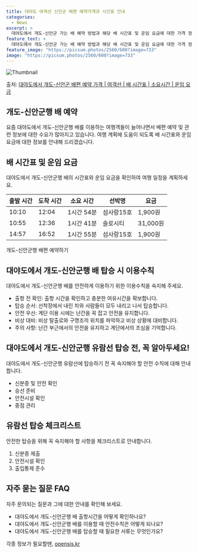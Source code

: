 ```yaml
---
title: 대야도 여객선 신안군 배편 예약가격과 시간표 안내
categories:
  - News
excerpt: >
  대야도에서 개도-신안군 가는 배 예약 방법과 해당 배 시간표 및 운임 요금에 대한 가격 정보를 안내 드리겠습니다. 안전하고 재밋는 개도-신안군행 여행을 위해 아래 정보 참고하시기 바랍니다. 개도-신안군행 배편 예약하기 👈 클릭대야도에서 개도-신안군행 배 시간표출발 시간도착 시간소요 시간선박명요금10:1012:041시간 54분섬사랑15호1,900원10:5512:361시간 41분슬로시티31,000원14:5716:521시간 55분섬사랑15호1,900원개도-신안군행 배편 예약하기 👈 클릭대야도에서 개도-신안군행 여객선 탑승 시 이용수칙대야도에서 개도-신안군행 배를 탑승하기 전 알아야 할 중요한 안전 수칙을 소개합니다. 필수 수칙: 출항 전 확인: 배 출항 시간을 확인하고 미리 매표소에 가서 충분한 여유시간을 확..
feature_text: >
  대야도에서 개도-신안군 가는 배 예약 방법과 해당 배 시간표 및 운임 요금에 대한 가격 정보를 안내 드리겠습니다. 안전하고 재밋는 개도-신안군행 여행을 위해 아래 정보 참고하시기 바랍니다. 개도-신안군행 배편 예약하기 👈 클릭대야도에서 개도-신안군행 배 시간표출발 시간도착 시간소요 시간선박명요금10:1012:041시간 54분섬사랑15호1,900원10:5512:361시간 41분슬로시티31,000원14:5716:521시간 55분섬사랑15호1,900원개도-신안군행 배편 예약하기 👈 클릭대야도에서 개도-신안군행 여객선 탑승 시 이용수칙대야도에서 개도-신안군행 배를 탑승하기 전 알아야 할 중요한 안전 수칙을 소개합니다. 필수 수칙: 출항 전 확인: 배 출항 시간을 확인하고 미리 매표소에 가서 충분한 여유시간을 확..
feature_image: "https://picsum.photos/2560/600?image=733"
image: "https://picsum.photos/2560/600?image=733"
---
```


![Thumbnail](https://img1.daumcdn.net/thumb/R800x0/?scode=mtistory2&fname=https%3A%2F%2Fblog.kakaocdn.net%2Fdn%2FbuUPlQ%2FbtsHDjwcpmi%2Ft7OCQznJGklmL0ZaCYavk1%2Fimg.webp)

<p>출처: <a href="https://opensis.kr/entry/%EB%8C%80%EC%95%BC%EB%8F%84%EC%97%90%EC%84%9C-%EA%B0%9C%EB%8F%84-%EC%8B%A0%EC%95%88%EA%B5%B0-%EB%B0%B0%ED%8E%B8-%EC%98%88%EC%95%BD-%EA%B0%80%EA%B2%A9-%EC%97%AC%EA%B0%9D%EC%84%A0-%EB%B0%B0-%EC%8B%9C%EA%B0%84%ED%91%9C-%EC%86%8C%EC%9A%94%EC%8B%9C%EA%B0%84-%EC%9A%B4%EC%9E%84-%EC%9A%94%EA%B8%88" rel="dofollow">대야도에서 개도-신안군 배편 예약 가격 | 여객선 | 배 시간표 | 소요시간 | 운임 요금</a> </p>

## 개도-신안군행 배 예약



요즘 대야도에서 개도-신안군행 배를 이용하는 여행객들이 늘어나면서 배편 예약 및 관련 정보에 대한 수요가 많아지고 있습니다. 여행 계획에
도움이 되도록 배 시간표와 운임 요금에 대한 정보를 안내해 드리겠습니다.

## 배 시간표 및 운임 요금

대야도에서 개도-신안군행 배의 시간표와 운임 요금을 확인하여 여행 일정을 계획하세요.

**출발 시간** | **도착 시간** | **소요 시간** | **선박명** | **요금**  
---|---|---|---|---  
10:10 | 12:04 | 1시간 54분 | 섬사랑15호 | 1,900원  
10:55 | 12:36 | 1시간 41분 | 슬로시티 | 31,000원  
14:57 | 16:52 | 1시간 55분 | 섬사랑15호 | 1,900원  
  
개도-신안군행 배편 예약하기

## 대야도에서 개도-신안군행 배 탑승 시 이용수칙

대야도에서 개도-신안군행 배를 안전하게 이용하기 위한 이용수칙을 숙지해 주세요.

  * 출항 전 확인: 출항 시간을 확인하고 충분한 여유시간을 확보합니다.
  * 탑승 순서: 선착장에서 내린 차와 사람들이 모두 내리고 나서 탑승합니다.
  * 안전 우선: 계단 이용 시에는 난간을 꼭 잡고 안전을 유지합니다.
  * 비상 대비: 비상 탈출로와 구명조끼 위치를 파악하고 비상 상황에 대비합니다.
  * 주의 사항: 난간 부근에서의 안전을 유지하고 계단에서의 조심을 기억합니다.

## 대야도에서 개도-신안군행 유람선 탑승 전, 꼭 알아두세요!

대야도에서 개도-신안군행 유람선에 탑승하기 전 꼭 숙지해야 할 안전 수칙에 대해 안내합니다.

  * 신분증 및 안전 확인
  * 승선 준비
  * 안전시설 확인
  * 중점 관리

## 유람선 탑승 체크리스트

안전한 탑승을 위해 꼭 숙지해야 할 사항을 체크리스트로 안내합니다.

  1. 신분증 제출
  2. 안전시설 확인
  3. 출입통제 준수

## 자주 묻는 질문 FAQ

자주 문의되는 질문과 그에 대한 안내를 확인해 보세요.

  * 대야도에서 개도-신안군행 배 출항시간을 어떻게 확인하나요?
  * 대야도에서 개도-신안군행 배를 이용할 때 안전수칙은 어떻게 되나요?
  * 대야도에서 개도-신안군행 배를 탑승할 때 필요한 서류는 무엇인가요?



 

각종 정보가 필요할땐, <a href="https://opensis.kr" rel="dofollow">opensis.kr</a>


